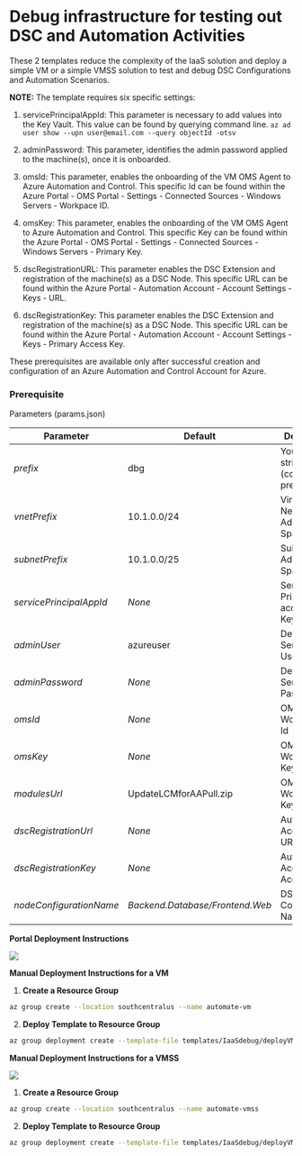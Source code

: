 # Debug infrastructure for testing out DSC and Automation Activities

These 2 templates reduce the complexity of the IaaS solution and deploy a simple VM or a simple VMSS solution to test and debug DSC Configurations and Automation Scenarios.


<b>NOTE:</b> The template requires six specific settings:

1. servicePrincipalAppId: This parameter is necessary to add values into the Key Vault. This value can be found by querying command line. `az ad user show --upn user@email.com --query objectId -otsv` 

2. adminPassword:  This parameter, identifies the admin password applied to the machine(s), once it is onboarded. 

3. omsId: This parameter, enables the onboarding of the VM OMS Agent to Azure Automation and Control. This specific Id can be found within the Azure Portal - OMS Portal - Settings - Connected Sources - Windows Servers - Workpace ID.

4. omsKey: This parameter, enables the onboarding of the VM OMS Agent to Azure Automation and Control. This specific Key can be found within the Azure Portal - OMS Portal - Settings - Connected Sources - Windows Servers - Primary Key.

5. dscRegistrationURL: This parameter enables the DSC Extension and registration of the machine(s) as a DSC Node. This specific URL can be found within the Azure Portal - Automation Account - Account Settings - Keys - URL. 

6. dscRegistrationKey: This parameter enables the DSC Extension and registration of the machine(s) as a DSC Node. This specific URL can be found within the Azure Portal - Automation Account - Account Settings - Keys - Primary Access Key. 

These prerequisites are available only after successful creation and configuration of an Azure Automation and Control Account for Azure.


### Prerequisite

Parameters (params.json)

| Parameter                 | Default                         | Description                                |
| ------------------------- | ------------------------------- | ------------------------------------------ |
| _prefix_                  | dbg                             | Your unique string (company prefix)        |
| _vnetPrefix_              | 10.1.0.0/24                     | Virtual Network Address Space              |
| _subnetPrefix_            | 10.1.0.0/25                     | Subnet Address Space                       |
| _servicePrincipalAppId_   | _None_                          | Service Principal to access KeyVault       |
| _adminUser_               | azureuser                       | Default Servers Username                   |
| _adminPassword_           | _None_                          | Default Servers Password                   |
| _omsId_                   | _None_                          | OMS Workspace Id                           |
| _omsKey_                  | _None_                          | OMS Workspace Key                          |
| _modulesUrl_              | UpdateLCMforAAPull.zip          | OMS Workspace Key                          |
| _dscRegistrationUrl_      | _None_                          | Automation Account DSC URL                 |
| _dscRegistrationKey_      | _None_                          | Automation Account Access Key              |
| _nodeConfigurationName_   | _Backend.Database/Frontend.Web_ | DSC Node Configuration Name                |



__Portal Deployment Instructions__

<a href="https://portal.azure.com/#create/Microsoft.Template/uri/https%3A%2F%2Fraw.githubusercontent.com%2FAzure%2Fdanielscholl%2Fmaster%2Fazure-automation-arm%2Ftemplates%2FIaaSdebug%2FdeployVM.json" target="_blank">
    <img src="http://azuredeploy.net/deploybutton.png"/>
</a>

__Manual Deployment Instructions for a VM__

1. __Create a Resource Group__

```bash
az group create --location southcentralus --name automate-vm
```

2. __Deploy Template to Resource Group__

```bash
az group deployment create --template-file templates/IaaSdebug/deployVM.json --parameters templates/IaaSdebug/params.json --resource-group automate-vm
```

__Manual Deployment Instructions for a VMSS__

<a href="https://portal.azure.com/#create/Microsoft.Template/uri/https%3A%2F%2Fraw.githubusercontent.com%2FAzure%2Fdanielscholl%2Fmaster%2Fazure-automation-arm%2Ftemplates%2FIaaSdebug%2FdeployVMSS.json" target="_blank">
    <img src="http://azuredeploy.net/deploybutton.png"/>
</a>

1. __Create a Resource Group__

```bash
az group create --location southcentralus --name automate-vmss
```

2. __Deploy Template to Resource Group__

```bash
az group deployment create --template-file templates/IaaSdebug/deployVMSS.json --parameters templates/IaaSdebug/params.json --resource-group automate-vmss
```

